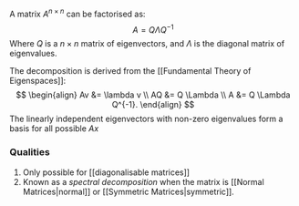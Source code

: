 A matrix $A^{n \times n}$ can be factorised as:
$$A=Q \Lambda Q^{-1}$$
Where $Q$ is a $n \times n$ matrix of eigenvectors, and $\Lambda$ is the diagonal matrix of eigenvalues.

The decomposition is derived from the [[Fundamental Theory of Eigenspaces]]:
$$
\begin{align}
Av &= \lambda v \\
AQ &= Q \Lambda \\
A &= Q \Lambda Q^{-1}.
\end{align}
$$
The linearly independent eigenvectors with non-zero eigenvalues form a basis for all possible $Ax$

### Qualities
1. Only possible for [[diagonalisable matrices]]
2. Known as a *spectral decomposition* when the matrix is [[Normal Matrices|normal]] or [[Symmetric Matrices|symmetric]].